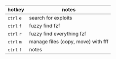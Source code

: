 |hotkey|notes|
|---|---|
| `ctrl` `e` | search for exploits |
| `ctrl` `f` | fuzzy find fzf |
| `ctrl` `r` | fuzzy find everything fzf |
| `ctrl` `m` | manage files (copy, move) with fff |
| `ctrl` `f` | notes |

